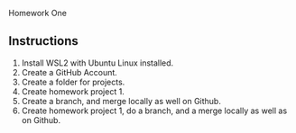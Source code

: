  Homework One
## Instructions 
1. Install WSL2 with Ubuntu Linux installed.
2. Create a GitHub Account.
3. Create a folder for projects.
4. Create homework project 1. 
5. Create a branch, and merge locally as well on Github.
6. Create homework project 1, do a branch, and a merge locally as well as on Github.
